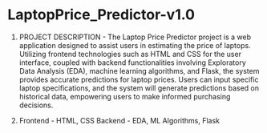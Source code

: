 # LaptopPrice_Predictor-v1.0
 
1. PROJECT DESCRIPTION - The Laptop Price Predictor project is a web application designed to assist users in estimating the price of laptops. Utilizing frontend technologies such as HTML and CSS for the user interface, coupled with backend functionalities involving Exploratory Data Analysis (EDA), machine learning algorithms, and Flask, the system provides accurate predictions for laptop prices. Users can input specific laptop specifications, and the system will generate predictions based on historical data, empowering users to make informed purchasing decisions.

2. Frontend - HTML, CSS
    Backend - EDA, ML Algorithms, Flask
